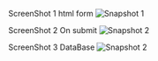 ScreenShot 1 html form
![Snapshot 1](https://cloud.githubusercontent.com/assets/16940840/13229945/4c5b3a48-d9c9-11e5-865e-8e213b5128aa.JPG)

ScreenShot 2 On submit
![Snapshot 2](https://cloud.githubusercontent.com/assets/16940840/13229969/6a012422-d9c9-11e5-9032-bb81cfddc4f8.JPG)

ScreenShot 3 DataBase
![Snapshot 2](https://cloud.githubusercontent.com/assets/16940840/13230002/a537dd10-d9c9-11e5-8e12-6b622865e205.JPG)

